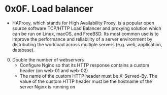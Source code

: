 # 0x0F. Load balancer
- HAProxy, which stands for High Availability Proxy, is a popular open source software TCP/HTTP Load Balancer and proxying solution which can be run on Linux, macOS, and FreeBSD. Its most common use is to improve the performance and reliability of a server environment by distributing the workload across multiple servers (e.g. web, application, database).
0. Double the number of webservers
    * Configure Nginx so that its HTTP response contains a custom header (on web-01 and web-02)
    * The name of the custom HTTP header must be X-Served-By. The value of the custom HTTP header must be the hostname of the server Nginx is running on

